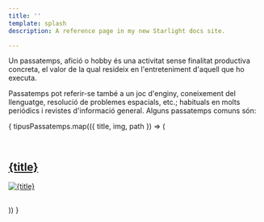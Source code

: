 ```yaml
---
title: ''
template: splash
description: A reference page in my new Starlight docs site.

---
```


Un passatemps, afició o hobby és una activitat sense finalitat productiva concreta, el valor de la qual resideix en l'entreteniment d'aquell que ho executa.

Passatemps pot referir-se també a un joc d'enginy, coneixement del llenguatge, resolució de problemes espacials, etc.; habituals en molts periódics i revistes d'informació general. Alguns passatemps comuns són:

<section style="display: grid; grid-template-columns: repeat(auto-fit, minmax(250px, 1fr)); gap: 30px;">
    {
        tipusPassatemps.map(({ title, img, path }) => (
            <a href={path}>
                <div class="flex flex-col gap-4">
                    <h2 class="title mb-4 text-xl">{title}</h2>
                    <img src={img} alt={title} class="rounded-lg"/>
                </div>
            </a>
        ))
    }
</section>